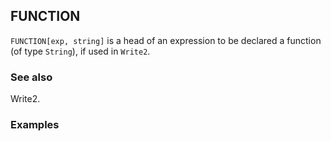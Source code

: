 ##  FUNCTION 

`FUNCTION[exp, string]` is a head of an expression to be declared a function (of type `String`), if used in `Write2`.

###  See also 

Write2.

###  Examples 